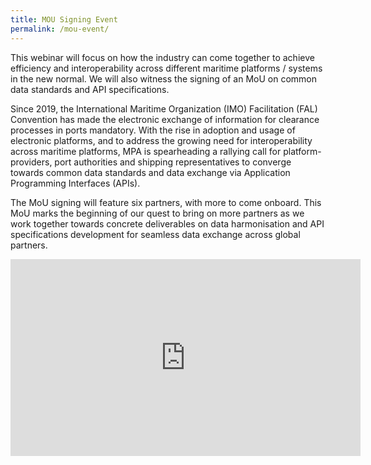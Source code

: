 ```yaml
---
title: MOU Signing Event
permalink: /mou-event/
---
```


This webinar will focus on how the industry can come together to achieve efficiency and interoperability across different maritime platforms / systems in the new normal. We will also witness the signing of an MoU on common data standards and API specifications.

Since 2019, the International Maritime Organization (IMO) Facilitation (FAL) Convention has made the electronic exchange of information for clearance processes in ports mandatory. With the rise in adoption and usage of electronic platforms, and to address the growing need for interoperability across maritime platforms, MPA is spearheading a rallying call for platform-providers, port authorities and shipping representatives to converge towards common data standards and data exchange via Application Programming Interfaces (APIs).

The MoU signing will feature six partners, with more to come onboard. This MoU marks the beginning of our quest to bring on more partners as we work together towards concrete deliverables on data harmonisation and API specifications development for seamless data exchange across global partners.

<p align="center"><iframe width="560" height="315" src="https://www.youtube.com/embed/-rbi_k-URjw" frameborder="0" allow="accelerometer; autoplay; encrypted-media; gyroscope; picture-in-picture" allowfullscreen></iframe></p>

